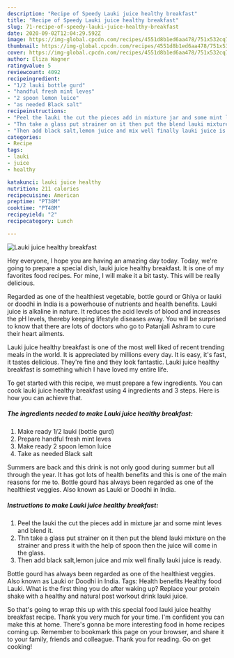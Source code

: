 ```yaml
---
description: "Recipe of Speedy Lauki juice healthy breakfast"
title: "Recipe of Speedy Lauki juice healthy breakfast"
slug: 71-recipe-of-speedy-lauki-juice-healthy-breakfast
date: 2020-09-02T12:04:29.592Z
image: https://img-global.cpcdn.com/recipes/4551d8b1ed6aa478/751x532cq70/lauki-juice-healthy-breakfast-recipe-main-photo.jpg
thumbnail: https://img-global.cpcdn.com/recipes/4551d8b1ed6aa478/751x532cq70/lauki-juice-healthy-breakfast-recipe-main-photo.jpg
cover: https://img-global.cpcdn.com/recipes/4551d8b1ed6aa478/751x532cq70/lauki-juice-healthy-breakfast-recipe-main-photo.jpg
author: Eliza Wagner
ratingvalue: 5
reviewcount: 4092
recipeingredient:
- "1/2 lauki bottle gurd"
- "handful fresh mint leves"
- "2 spoon lemon luice"
- "as needed Black salt"
recipeinstructions:
- "Peel the lauki the cut the pieces add in mixture jar and some mint leves and blend it."
- "Thn take a glass put strainer on it then put the blend lauki mixture on the strainer and press it with the help of spoon then the juice will come in the glass."
- "Then add black salt,lemon juice and mix well finally lauki juice is ready."
categories:
- Recipe
tags:
- lauki
- juice
- healthy

katakunci: lauki juice healthy 
nutrition: 211 calories
recipecuisine: American
preptime: "PT38M"
cooktime: "PT48M"
recipeyield: "2"
recipecategory: Lunch

---
```



![Lauki juice healthy breakfast](https://img-global.cpcdn.com/recipes/4551d8b1ed6aa478/751x532cq70/lauki-juice-healthy-breakfast-recipe-main-photo.jpg)

Hey everyone, I hope you are having an amazing day today. Today, we're going to prepare a special dish, lauki juice healthy breakfast. It is one of my favorites food recipes. For mine, I will make it a bit tasty. This will be really delicious.

Regarded as one of the healthiest vegetable, bottle gourd or Ghiya or lauki or doodhi in India is a powerhouse of nutrients and health benefits. Lauki juice is alkaline in nature. It reduces the acid levels of blood and increases the pH levels, thereby keeping lifestyle diseases away. You will be surprised to know that there are lots of doctors who go to Patanjali Ashram to cure their heart ailments.

Lauki juice healthy breakfast is one of the most well liked of recent trending meals in the world. It is appreciated by millions every day. It is easy, it's fast, it tastes delicious. They're fine and they look fantastic. Lauki juice healthy breakfast is something which I have loved my entire life.


To get started with this recipe, we must prepare a few ingredients. You can cook lauki juice healthy breakfast using 4 ingredients and 3 steps. Here is how you can achieve that.

<!--inarticleads1-->

##### The ingredients needed to make Lauki juice healthy breakfast:

1. Make ready 1/2 lauki (bottle gurd)
1. Prepare handful fresh mint leves
1. Make ready 2 spoon lemon luice
1. Take as needed Black salt


Summers are back and this drink is not only good during summer but all through the year. It has got lots of health benefits and this is one of the main reasons for me to. Bottle gourd has always been regarded as one of the healthiest veggies. Also known as Lauki or Doodhi in India. 

<!--inarticleads2-->

##### Instructions to make Lauki juice healthy breakfast:

1. Peel the lauki the cut the pieces add in mixture jar and some mint leves and blend it.
1. Thn take a glass put strainer on it then put the blend lauki mixture on the strainer and press it with the help of spoon then the juice will come in the glass.
1. Then add black salt,lemon juice and mix well finally lauki juice is ready.


Bottle gourd has always been regarded as one of the healthiest veggies. Also known as Lauki or Doodhi in India. Tags: Health benefits Healthy food Lauki. What is the first thing you do after waking up? Replace your protein shake with a healthy and natural post workout drink lauki juice. 

So that's going to wrap this up with this special food lauki juice healthy breakfast recipe. Thank you very much for your time. I'm confident you can make this at home. There's gonna be more interesting food in home recipes coming up. Remember to bookmark this page on your browser, and share it to your family, friends and colleague. Thank you for reading. Go on get cooking!
